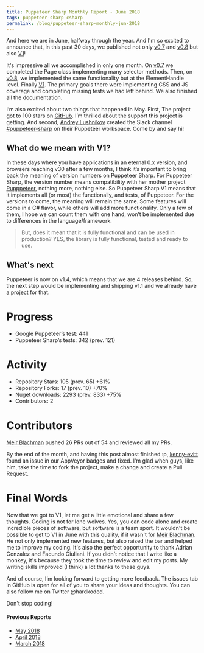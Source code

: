 ```yaml
---
title: Puppeteer Sharp Monthly Report - June 2018
tags: puppeteer-sharp csharp
permalink: /blog/puppeteer-sharp-monthly-jun-2018
---
```

 
And here we are in June, halfway through the year. And I'm so excited to announce that, in this past 30 days, we published not only [v0.7](https://github.com/kblok/puppeteer-sharp/releases/tag/v0.7) and [v0.8](https://github.com/kblok/puppeteer-sharp/releases/tag/v0.8) but also [V1]()!

It's impressive all we accomplished in only one month.
On [v0.7](http://www.hardkoded.com/blogs/puppeteer-sharp-v07-released) we completed the Page class implementing many selector methods.
Then, on [v0.8](https://github.com/kblok/puppeteer-sharp/releases/tag/v0.8), we implemented the same functionality but at the ElementHandle level.
Finally [V1](https://github.com/kblok/puppeteer-sharp/releases/tag/v0.8). The primary goals there were implementing CSS and JS coverage and completing missing tests we had left behind. We also finished all the documentation.

I’m also excited about two things that happened in May.
First, The project got to 100 stars on [GitHub](https://github.com/kblok/puppeteer-sharp). I’m thrilled about the support this project is getting.
And second,  [Andrey Lushnikov](https://twitter.com/aslushnikov) created the Slack channel [#puppeteer-sharp](https://join.slack.com/t/puppeteer/shared_invite/enQtMzU4MjIyMDA5NTM4LTM1OTdkNDhlM2Y4ZGUzZDdjYjM5ZWZlZGFiZjc4MTkyYTVlYzIzYjU5NDIyNzgyMmFiNDFjN2UzNWU0N2ZhZDc) on their Puppeteer workspace. Come by and say hi!

## What do we mean with V1?

In these days where you have applications in an eternal 0.x version, and browsers reaching v30 after a few months, I think it’s important to bring back the meaning of version numbers on Puppeteer Sharp.
For Puppeteer Sharp, the version number means compatibility with her mother project [Pupppeteer](https://github.com/GoogleChrome/puppeteer), nothing more, nothing else.
So Puppeteer Sharp V1 means that it implements all (or most) the functionally, and tests, of Puppeteer. 
For the versions to come, the meaning will remain the same. Some features will come in a C# flavor, while others will add more functionality. Only a few of them, I hope we can count them with one hand, won’t be implemented due to differences in the language/framework.

>But, does it mean that it is fully functional and can be used in production?
YES, the library is fully functional, tested and ready to use.

## What's next

Puppeteer is now on v1.4, which means that we are 4 releases behind. So, the next step would be implementing and shipping v1.1 and we already have [a project]( https://github.com/kblok/puppeteer-sharp/projects/14) for that.

# Progress

* Google Puppeteer’s test: 441
* Puppeteer Sharp’s tests: 342 (prev. 121)

# Activity 

* Repository Stars: 105 (prev. 65) +61%
* Repository Forks: 17 (prev. 10) +70%
* Nuget downloads: 2293 (prev. 833) +75%
* Contributors: 2

# Contributors

[Meir Blachman](https://www.twitter.com/MeirBlachman) pushed 26 PRs out of 54 and reviewed all my PRs.

By the end of the month, and having this post almost finished :p, [kenny-evitt](https://github.com/kenny-evitt) found an issue in our AppVeyor badges and fixed. I'm glad when guys, like him, take the time to fork the project, make a change and create a Pull Request.

# Final Words

Now that we got to V1, let me get a little emotional and share a few thoughts. 
Coding is not for lone wolves. Yes, you can code alone and create incredible pieces of software, but software is a team sport.
 It wouldn't be possible to get to V1 in June with this quality, if it wasn't for [Meir Blachman](https://www.twitter.com/MeirBlachman). He not only implemented new features, but also raised the bar and helped me to improve my coding.
It's also the perfect opportunity to thank Adrian Gonzalez and Facundo Giuliani. If you didn't notice that I write like a monkey, it's because they took the time to review and edit my posts. My writing skills improved (I think) a lot thanks to these guys.

And of course, I’m looking forward to getting more feedback. The issues tab in GitHub is open for all of you to share your ideas and thoughts. You can also follow me on Twitter @hardkoded.

Don't stop coding!

#### Previous Reports
 * [May 2018](http://www.hardkoded.com/blogs/puppeteer-sharp-monthly-may-2018)
 * [April 2018](http://www.hardkoded.com/blogs/puppeteer-sharp-monthly-april-2018)
 * [March 2018](http://www.hardkoded.com/blogs/puppeteer-sharp-monthly-march-2018)


